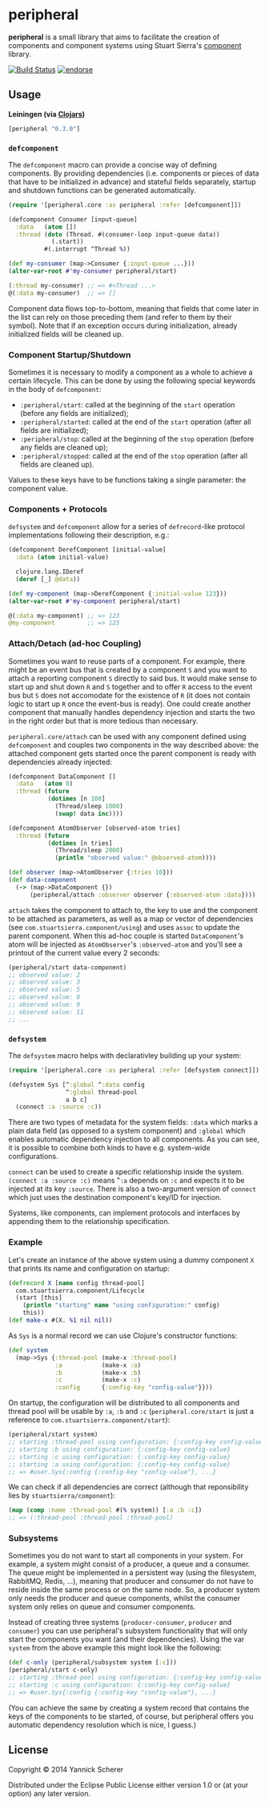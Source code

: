 # peripheral

__peripheral__ is a small library that aims to facilitate the creation of components and component systems using
Stuart Sierra's [component](https://github.com/stuartsierra/component) library.

[![Build Status](https://travis-ci.org/xsc/peripheral.png)](https://travis-ci.org/xsc/peripheral)
[![endorse](https://api.coderwall.com/xsc/endorsecount.png)](https://coderwall.com/xsc)

## Usage

__Leiningen (via [Clojars](https://clojars.org/peripheral))__

```clojure
[peripheral "0.3.0"]
```

### `defcomponent`

The `defcomponent` macro can provide a concise way of defining components. By providing
dependencies (i.e. components or pieces of data that have to be initialized in advance) and
stateful fields separately, startup and shutdown functions can be generated automatically.

```clojure
(require '[peripheral.core :as peripheral :refer [defcomponent]])

(defcomponent Consumer [input-queue]
  :data   (atom [])
  :thread (doto (Thread. #(consumer-loop input-queue data))
            (.start))
          #(.interrupt ^Thread %))

(def my-consumer (map->Consumer {:input-queue ...}))
(alter-var-root #'my-consumer peripheral/start)

(:thread my-consumer) ;; => #<Thread ...>
@(:data my-consumer)  ;; => []
```

Component data flows top-to-bottom, meaning that fields that come later in the list can rely on those
preceding them (and refer to them by their symbol). Note that if an exception occurs during initialization,
already initialized fields will be cleaned up.

### Component Startup/Shutdown

Sometimes it is necessary to modify a component as a whole to achieve a certain lifecycle. This
can be done by using the following special keywords in the body of `defcomponent`:

- `:peripheral/start`: called at the beginning of the `start` operation (before any fields are initialized);
- `:peripheral/started`: called at the end of the `start` operation (after all fields are initialized);
- `:peripheral/stop`: called at the beginning of the `stop` operation (before any fields are cleaned up);
- `:peripheral/stopped`: called at the end of the `stop` operation (after all fields are cleaned up).

Values to these keys have to be functions taking a single parameter: the component value.

### Components + Protocols

`defsystem` and `defcomponent` allow for a series of `defrecord`-like protocol implementations following
their description, e.g.:

```clojure
(defcomponent DerefComponent [initial-value]
  :data (atom initial-value)

  clojure.lang.IDeref
  (deref [_] @data))

(def my-component (map->DerefComponent {:initial-value 123}))
(alter-var-root #'my-component peripheral/start)

@(:data my-component) ;; => 123
@my-component         ;; => 123
```

### Attach/Detach (ad-hoc Coupling)

Sometimes you want to reuse parts of a component. For example, there might be an event bus that is created by a component
`S` and you want to attach a reporting component `S` directly to said bus. It would make sense to start up and shut down `R`
 and `S` together and to offer `R` access to the event bus but `S` does not accomodate for the existence of `R` (it does not
contain logic to start up `R` once the event-bus is ready). One could create another component that manually handles dependency
injection and starts the two in the right order but that is more tedious than necessary.

`peripheral.core/attach` can be used with any component defined using `defcomponent` and couples two components in the way
described above: the attached component gets started once the parent component is ready with dependencies already injected:

```clojure
(defcomponent DataComponent []
  :data   (atom 0)
  :thread (future
           (dotimes [n 100]
             (Thread/sleep 1000)
             (swap! data inc))))

(defcomponent AtomObserver [observed-atom tries]
  :thread (future
           (dotimes [n tries]
             (Thread/sleep 2000)
             (println "observed value:" @observed-atom))))

(def observer (map->AtomObserver {:tries 10}))
(def data-component
  (-> (map->DataComponent {})
      (peripheral/attach :observer observer {:observed-atom :data})))
```

`attach` takes the component to attach to, the key to use and the component to be attached as parameters, as well as a
map or vector of dependencies (see `com.stuartsierra.component/using`) and uses `assoc` to update the parent component.
When this ad-hoc couple is started `DataComponent`'s atom will be injected as `AtomObserver`'s `:observed-atom` and you'll
see a printout of the current value every 2 seconds:

```clojure
(peripheral/start data-component)
;; observed value: 2
;; observed value: 3
;; observed value: 5
;; observed value: 8
;; observed value: 9
;; observed value: 11
;; ...
```

### `defsystem`

The `defsystem` macro helps with declarativley building up your system:

```clojure
(require '[peripheral.core :as peripheral :refer [defsystem connect]])

(defsystem Sys [^:global ^:data config
                ^:global thread-pool
                a b c]
  (connect :a :source :c))
```

There are two types of metadata for the system fields: `:data` which marks a plain data field (as opposed to a system component)
and `:global` which enables automatic dependency injection to all components. As you can see, it is possible to combine both kinds
to have e.g. system-wide configurations.

`connect` can be used to create a specific relationship inside the system. `(connect :a :source :c)` means "`:a` depends on `:c` and
expects it to be injected at its key `:source`. There is also a two-argument version of `connect` which just uses the destination
component's key/ID for injection.

Systems, like components, can implement protocols and interfaces by appending them to the relationship specification.

### Example

Let's create an instance of the above system using a dummy component `X` that prints its name and configuration on startup:

```clojure
(defrecord X [name config thread-pool]
  com.stuartsierra.component/Lifecycle
  (start [this]
    (println "starting" name "using configuration:" config)
    this))
(def make-x #(X. %1 nil nil))
```

As `Sys` is a normal record we can use Clojure's constructor functions:

```clojure
(def system
  (map->Sys {:thread-pool (make-x :thread-pool)
             :a           (make-x :a)
             :b           (make-x :b)
             :c           (make-x :c)
             :config      {:config-key "config-value"}}))
```

On startup, the configuration will be distributed to all components and thread pool will be usable by `:a`, `:b` and `:c`
(`peripheral.core/start` is just a reference to `com.stuartsierra.component/start`):

```clojure
(peripheral/start system)
;; starting :thread-pool using configuration: {:config-key config-value}
;; starting :b using configuration: {:config-key config-value}
;; starting :c using configuration: {:config-key config-value}
;; starting :a using configuration: {:config-key config-value}
;; => #user.Sys{:config {:config-key "config-value"}, ...}
```

We can check if all dependencies are correct (although that reponsibility lies by `stuartsierra/component`):

```clojure
(map (comp :name :thread-pool #(% system)) [:a :b :c])
;; => (:thread-pool :thread-pool :thread-pool)
```

### Subsystems

Sometimes you do not want to start all components in your system. For example, a system might consist of a producer,
a queue and a consumer. The queue might be implemented in a persistent way (using the filesystem, RabbitMQ, Redis, ...),
meaning that producer and consumer do not have to reside inside the same process or on the same node. So, a producer
system only needs the producer and queue components, whilst the consumer system only relies on queue and consumer
components.

Instead of creating three systems (`producer-consumer`, `producer` and `consumer`) you can use peripheral's subsystem
functionality that will only start the components you want (and their dependencies). Using the var `system` from the above
example this might look like the following:

```clojure
(def c-only (peripheral/subsystem system [:c]))
(peripheral/start c-only)
;; starting :thread-pool using configuration: {:config-key config-value}
;; starting :c using configuration: {:config-key config-value}
;; => #user.Sys{:config {:config-key "config-value"}, ...}
```

(You can achieve the same by creating a system record that contains the keys of the components to be started, of course,
but peripheral offers you automatic dependency resolution which is nice, I guess.)

## License

Copyright &copy; 2014 Yannick Scherer

Distributed under the Eclipse Public License either version 1.0 or (at
your option) any later version.
